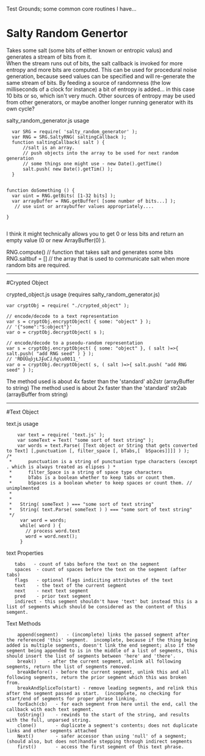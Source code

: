 Test Grounds; some common core routines I have...

# Salty Random Genertor

   Takes some salt (some bits of either known or entropic valus) and generates a stream of bits from it.  
When the stream runs out of bits, the salt callback is invoked for more entropy and more bits are computed.
This can be used for procedural noise generation, because seed values can be specified and will re-generate the same stream of bits.
By feeding a source of randomness (the low milliseconds of a clock for instance) a bit of entropy is added... in this case 10 bits or so, which isn't very much.  Other sources of entropy may be used from other generators, or maybe another longer running generator with its own cycle?

salty_random_generator.js usage

```
  var SRG = require( 'salty_random_generator' );
  var RNG = SRG.SaltyRNG( saltingCallback );
  function saltingCallback( salt ) {
      //salt is an array.
      // push objects into the array to be used for next random generation
      // some things one might use - new Date().getTime()
      salt.push( new Date().getTim() );
  }


function doSomething () {
  var uint = RNG.getBits( [1-32 bits] );
  var arrayBuffer = RNG.getBuffer( [some number of bits...] );
   // use uint or arraybuffer values appropriately.... 
  
}
  
```

I think it might technically allows you to get 0 or less bits and return an empty value (0 or new ArrayBuffer(0) ).

RNG.compute() // function that takes salt and generates some bits
RNG.saltbuf = [] // the array that is used to communicate salt when more random bits are required.


----

#Crypted Object

crypted_object.js usage
   (requires salty_random_generator.js)
   
```
var cryptObj = require( "./crypted_object" );

// encode/decode to a text representation
var s = cryptObj.encryptObject( { some: "object" } );
// '{"some":"S:object"}'
var o = cryptObj.decryptObject( s );

// encode/decode to a pseodu-random representation
var s = cryptObj.encryptObject( { some: "object" }, ( salt )=>{ salt.push( "add RNG seed" ) } );
// 'ŔĐȔŪƶ͍ȏȷȽͿʄuƇɺ˯ňϱ\u0011_'
var o = cryptObj.decryptObject( s, ( salt )=>{ salt.push( "add RNG seed" } );

```

The method used is about 4x faster than the 'standard' ab2str (arrayBuffer to string)
The method used is about 2x faster than the 'standard' str2ab (arrayBuffer from string)



---

#Text Object

   text.js usage
   
```
    var text = require( 'text.js' );
    var someText = Text( "some sort of text string" );
    var words = text.Parse( [Text object or String that gets converted to Text] [,punctuation [, filter_space [, bTabs,[  bSpaces]]]] ) );
/*   
 *      punctuation is a string of punctuation type characters (except . which is always treated as elipses ) *
 *      filter_Space is a string of space type characters
 *      bTabs is a boolean whether to keep tabs or count them.
 *      bSpaces is a boolean wheter to keep spaces or count them. // unimplmented
 *
 *
 *   String( someText ) === "some sort of text string"
 *   String( text.Parse( someText ) ) === "some sort of text string"
 */
     var word = words;
     while( word ) {
       // process word.text
       word = word.next();
     }
 ```
 
 text Properties
 ```
    tabs   - count of tabs before the text on the segment
    spaces  - count of spaces before the text on the segment (after tabs)
    flags   - optional flags indiciting attributes of the text
    text    - the text of the current segment
    next    - next text segment
    pred    - prior text segment
    indirect - this segment shouldn't have 'text' but instead this is a list of segments which should be considered as the content of this semgent.
```
Text Methods
```
    append(segment)   - (incomplete) links the passed segment after the referenced 'this' segment.  incomplete, because if the thing being added is multiple segments, doesn't link the end segment; also if the segment being appended to is in the middle of a list of segments, this should insert the list of segments between 'here' and 'there'.
    break()    - after the current segment, unlink all following segments, return the list of segments removed.
    breakBefore() - before the current segment, unlink this and all following segments, return the prior segment which this was broken from.
    breakAndSpliceTo(start) - remove leading segments, and relink this after the segment passed as start.  (incomplete, no checking for start/end of segments for proper phrase linking.
    forEach(cb)   - for each segment from here until the end, call the callback with each text segment.
    toString()    - rewinds to the start of the string, and results with the full, unparsed string.
    clone()       - duplicate a segment's contents; does not duplicate links and other segments attached
    Next()        - safer accessor than using 'null' of a segment; (should also, but does not)handle stepping through indirect segments
    first()       - access the first segment of this text phrase.
```
